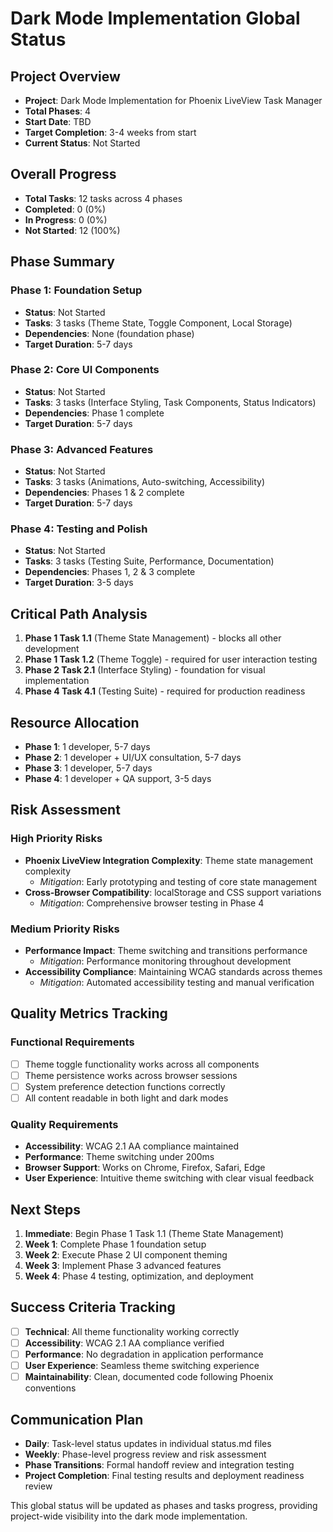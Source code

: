 # Dark Mode Implementation Global Status

## Project Overview
- **Project**: Dark Mode Implementation for Phoenix LiveView Task Manager
- **Total Phases**: 4
- **Start Date**: TBD
- **Target Completion**: 3-4 weeks from start
- **Current Status**: Not Started

## Overall Progress
- **Total Tasks**: 12 tasks across 4 phases
- **Completed**: 0 (0%)
- **In Progress**: 0 (0%)
- **Not Started**: 12 (100%)

## Phase Summary

### Phase 1: Foundation Setup
- **Status**: Not Started
- **Tasks**: 3 tasks (Theme State, Toggle Component, Local Storage)
- **Dependencies**: None (foundation phase)
- **Target Duration**: 5-7 days

### Phase 2: Core UI Components  
- **Status**: Not Started
- **Tasks**: 3 tasks (Interface Styling, Task Components, Status Indicators)
- **Dependencies**: Phase 1 complete
- **Target Duration**: 5-7 days

### Phase 3: Advanced Features
- **Status**: Not Started  
- **Tasks**: 3 tasks (Animations, Auto-switching, Accessibility)
- **Dependencies**: Phases 1 & 2 complete
- **Target Duration**: 5-7 days

### Phase 4: Testing and Polish
- **Status**: Not Started
- **Tasks**: 3 tasks (Testing Suite, Performance, Documentation)  
- **Dependencies**: Phases 1, 2 & 3 complete
- **Target Duration**: 3-5 days

## Critical Path Analysis
1. **Phase 1 Task 1.1** (Theme State Management) - blocks all other development
2. **Phase 1 Task 1.2** (Theme Toggle) - required for user interaction testing
3. **Phase 2 Task 2.1** (Interface Styling) - foundation for visual implementation
4. **Phase 4 Task 4.1** (Testing Suite) - required for production readiness

## Resource Allocation
- **Phase 1**: 1 developer, 5-7 days
- **Phase 2**: 1 developer + UI/UX consultation, 5-7 days  
- **Phase 3**: 1 developer, 5-7 days
- **Phase 4**: 1 developer + QA support, 3-5 days

## Risk Assessment

### High Priority Risks
- **Phoenix LiveView Integration Complexity**: Theme state management complexity
  - *Mitigation*: Early prototyping and testing of core state management
- **Cross-Browser Compatibility**: localStorage and CSS support variations
  - *Mitigation*: Comprehensive browser testing in Phase 4

### Medium Priority Risks  
- **Performance Impact**: Theme switching and transitions performance
  - *Mitigation*: Performance monitoring throughout development
- **Accessibility Compliance**: Maintaining WCAG standards across themes
  - *Mitigation*: Automated accessibility testing and manual verification

## Quality Metrics Tracking

### Functional Requirements
- [ ] Theme toggle functionality works across all components
- [ ] Theme persistence works across browser sessions  
- [ ] System preference detection functions correctly
- [ ] All content readable in both light and dark modes

### Quality Requirements
- **Accessibility**: WCAG 2.1 AA compliance maintained
- **Performance**: Theme switching under 200ms
- **Browser Support**: Works on Chrome, Firefox, Safari, Edge
- **User Experience**: Intuitive theme switching with clear visual feedback

## Next Steps
1. **Immediate**: Begin Phase 1 Task 1.1 (Theme State Management)
2. **Week 1**: Complete Phase 1 foundation setup
3. **Week 2**: Execute Phase 2 UI component theming
4. **Week 3**: Implement Phase 3 advanced features
5. **Week 4**: Phase 4 testing, optimization, and deployment

## Success Criteria Tracking
- [ ] **Technical**: All theme functionality working correctly
- [ ] **Accessibility**: WCAG 2.1 AA compliance verified
- [ ] **Performance**: No degradation in application performance
- [ ] **User Experience**: Seamless theme switching experience
- [ ] **Maintainability**: Clean, documented code following Phoenix conventions

## Communication Plan
- **Daily**: Task-level status updates in individual status.md files
- **Weekly**: Phase-level progress review and risk assessment
- **Phase Transitions**: Formal handoff review and integration testing
- **Project Completion**: Final testing results and deployment readiness review

This global status will be updated as phases and tasks progress, providing project-wide visibility into the dark mode implementation.